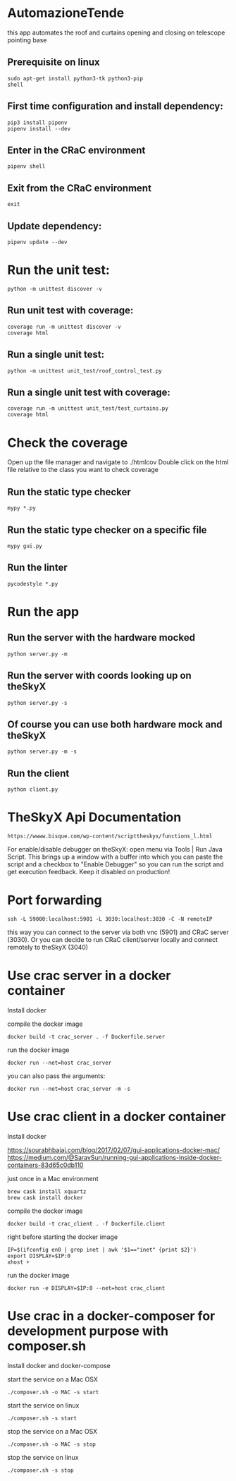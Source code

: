 # AutomazioneTende
this app automates the roof and curtains opening and closing on telescope pointing base

## Prerequisite on linux

```shell
sudo apt-get install python3-tk python3-pip
shell
```

## First time configuration and install dependency:

```shell
pip3 install pipenv
pipenv install --dev
```

## Enter in the CRaC environment

```shell
pipenv shell
```

## Exit from the CRaC environment

```shell
exit
```

## Update dependency:

```shell
pipenv update --dev
```

# Run the unit test:

```shell
python -m unittest discover -v
```

## Run unit test with coverage:

```shell
coverage run -m unittest discover -v
coverage html
```

## Run a single unit test:

```shell
python -m unittest unit_test/roof_control_test.py
```

## Run a single unit test with coverage:

```shell
coverage run -m unittest unit_test/test_curtains.py
coverage html
```

# Check the coverage
Open up the file manager and navigate to  ./htmlcov
Double click on the html file relative to the class you want to check coverage

## Run the static type checker 

```shell
mypy *.py
```

## Run the static type checker on a specific file

```shell
mypy gui.py
```

## Run the linter

```shell
pycodestyle *.py
```

# Run the app

## Run the server with the hardware mocked

```shell
python server.py -m
```

## Run the server with coords looking up on theSkyX

```shell
python server.py -s
```

## Of course you can use both hardware mock and theSkyX

```shell
python server.py -m -s
```

## Run the client

```
python client.py
```

# TheSkyX Api Documentation

```
https://wwww.bisque.com/wp-content/scripttheskyx/functions_l.html
```

For enable/disable debugger on theSkyX: open menu via Tools | Run Java Script. This brings up a window with a buffer into which you can paste the script and a checkbox to "Enable Debugger" so you can run the script and get execution feedback. Keep it disabled on production!

# Port forwarding

```shell
ssh -L 59000:localhost:5901 -L 3030:localhost:3030 -C -N remoteIP
```

this way you can connect to the server via both vnc (5901) and CRaC server (3030). Or you can decide to run CRaC client/server locally and connect remotely to theSkyX (3040)

# Use crac server in a docker container
Install docker

compile the docker image
```shell
docker build -t crac_server . -f Dockerfile.server
```

run the docker image
```shell
docker run --net=host crac_server
```

you can also pass the arguments:
```shell
docker run --net=host crac_server -m -s
```

# Use crac client in a docker container
Install docker

https://sourabhbajaj.com/blog/2017/02/07/gui-applications-docker-mac/
https://medium.com/@SaravSun/running-gui-applications-inside-docker-containers-83d65c0db110

just once in a Mac environment
```shell
brew cask install xquartz
brew cask install docker
```

compile the docker image
```shell
docker build -t crac_client . -f Dockerfile.client
```

right before starting the docker image
```shell
IP=$(ifconfig en0 | grep inet | awk '$1=="inet" {print $2}')
export DISPLAY=$IP:0
xhost +
```

run the docker image
```shell
docker run -e DISPLAY=$IP:0 --net=host crac_client
```

# Use crac in a docker-composer for development purpose with composer.sh

Install docker and docker-compose

start the service on a Mac OSX
```shell
./composer.sh -o MAC -s start
```

start the service on linux
```shell
./composer.sh -s start
```

stop the service on a Mac OSX
```shell
./composer.sh -o MAC -s stop
```

stop the service on linux
```shell
./composer.sh -s stop
```
